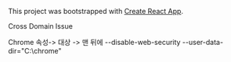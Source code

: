 This project was bootstrapped with [Create React App](https://github.com/facebook/create-react-app).


Cross Domain Issue

Chrome 속성-> 대상 -> 맨 뒤에
--disable-web-security  --user-data-dir="C:\chrome"
